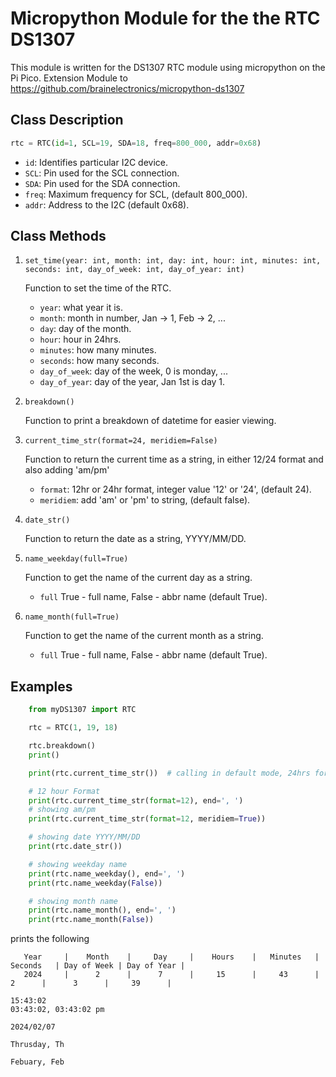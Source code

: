 # Micropython Module for the the RTC DS1307

This module is written for the DS1307 RTC module using micropython on the Pi Pico.
Extension Module to https://github.com/brainelectronics/micropython-ds1307

## Class Description

```py
rtc = RTC(id=1, SCL=19, SDA=18, freq=800_000, addr=0x68)
```
- `id`: Identifies particular I2C device.
- `SCL`: Pin used for the SCL connection.
- `SDA`: Pin used for the SDA connection.
- `freq`: Maximum frequency for SCL, (default 800_000).
- `addr`: Address to the I2C (default 0x68).

## Class Methods

1. `set_time(year: int, month: int, day: int, hour: int, minutes: int, seconds: int, day_of_week: int, day_of_year: int)`
   
    Function to set the time of the RTC.
    - `year`: what year it is.
    - `month`: month in number, Jan -> 1, Feb -> 2, ...
    - `day`: day of the month.
    - `hour`: hour in 24hrs.
    - `minutes`: how many minutes.
    - `seconds`: how many seconds.
    - `day_of_week`: day of the week, 0 is monday, ...
    - `day_of_year`: day of the year, Jan 1st is day 1.

2. `breakdown()`
   
   Function to print a breakdown of datetime for easier viewing.

3. `current_time_str(format=24, meridiem=False)`
   
   Function to return the current time as a string, in either 12/24 format and also adding 'am/pm'

   - `format`: 12hr or 24hr format, integer value '12' or '24', (default 24).
   - `meridiem`: add 'am' or 'pm' to string, (default false).
  
4. `date_str()`
   
   Function to return the date as a string, YYYY/MM/DD.

5. `name_weekday(full=True)`
   
   Function to get the name of the current day as a string.
   - `full` True - full name, False - abbr name (default True).

6. `name_month(full=True)`
   
   Function to get the name of the current month as a string.
   - `full`  True - full name, False - abbr name (default True).


## Examples

```py
    from myDS1307 import RTC

    rtc = RTC(1, 19, 18)

    rtc.breakdown()
    print()

    print(rtc.current_time_str())  # calling in default mode, 24hrs format

    # 12 hour Format
    print(rtc.current_time_str(format=12), end=', ')
    # showing am/pm
    print(rtc.current_time_str(format=12, meridiem=True))

    # showing date YYYY/MM/DD
    print(rtc.date_str())

    # showing weekday name
    print(rtc.name_weekday(), end=', ')
    print(rtc.name_weekday(False))

    # showing month name
    print(rtc.name_month(), end=', ')
    print(rtc.name_month(False))
```

prints the following


```
   Year     |    Month    |     Day     |    Hours    |   Minutes   |   Seconds   | Day of Week | Day of Year | 
   2024     |      2      |      7      |     15      |     43      |      2      |      3      |     39      | 

15:43:02
03:43:02, 03:43:02 pm 

2024/02/07 

Thrusday, Th 

Febuary, Feb
```

